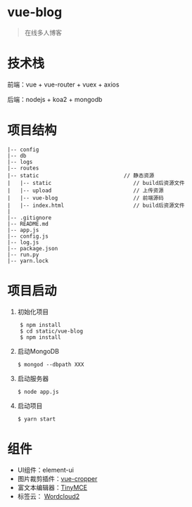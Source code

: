 # vue-blog

>在线多人博客

# 技术栈 

前端：vue + vue-router + vuex + axios

后端：nodejs + koa2 + mongodb

# 项目结构
	|-- config      
    |-- db          
    |-- logs
    |-- routes           
	|-- static                           // 静态资源
	|   |-- static                          // build后资源文件
	|   |-- upload                          // 上传资源
	|   |-- vue-blog                        // 前端源码
    |   |-- index.html                      // build后资源文件
	|   
	|-- .gitignore                       
    |-- README.md
    |-- app.js
	|-- config.js  
    |-- log.js                   
	|-- package.json                     
    |-- run.py
	|-- yarn.lock                        

# 项目启动

1. 初始化项目

```
    $ npm install
    $ cd static/vue-blog
    $ npm install
```
 
2. 启动MongoDB

    `$ mongod --dbpath XXX`

3. 启动服务器

    `$ node app.js`

4. 启动项目
    
    `$ yarn start`

# 组件

+ UI组件：<a herf="http://element.eleme.io/#/zh-CN">element-ui</a>
+ 图片裁剪插件：<a href="https://github.com/xyxiao001/vue-cropper" target="_blank">vue-cropper</a>
+ 富文本编辑器：<a href="https://www.tiny.cloud/" target="_blank">TinyMCE</a>
+ 标签云： <a href="https://cran.r-project.org/web/packages/wordcloud2/vignettes/wordcloud.html">Wordcloud2</a>